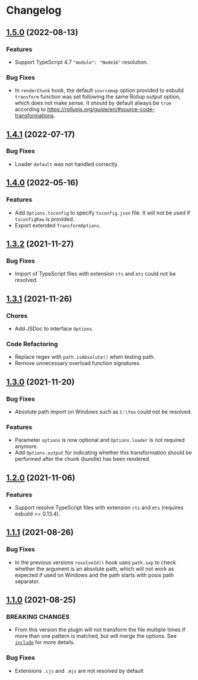 # Changelog

## [1.5.0](https://github.com/exuanbo/rollup-plugin-esbuild-transform/compare/v1.4.1...v1.5.0) (2022-08-13)

### Features

- Support TypeScript 4.7 `"module": "Node16"` resolution.

### Bug Fixes

- In `renderChunk` hook, the default `sourcemap` option provided to esbuild `transform` function was set following the same Rollup output option, which does not make sense. It should by default always be `true` according to <https://rollupjs.org/guide/en/#source-code-transformations>.

## [1.4.1](https://github.com/exuanbo/rollup-plugin-esbuild-transform/compare/v1.4.0...v1.4.1) (2022-07-17)

### Bug Fixes

- Loader `default` was not handled correctly.

## [1.4.0](https://github.com/exuanbo/rollup-plugin-esbuild-transform/compare/v1.3.2...v1.4.0) (2022-05-16)

### Features

- Add `Options.tsconfig` to specify `tsconfig.json` file. It will not be used if `tsconfigRaw` is provided.
- Export extended `TransformOptions`.

## [1.3.2](https://github.com/exuanbo/rollup-plugin-esbuild-transform/compare/v1.3.1...v1.3.2) (2021-11-27)

### Bug Fixes

- Import of TypeScript files with extension `cts` and `mts` could not be resolved.

## [1.3.1](https://github.com/exuanbo/rollup-plugin-esbuild-transform/compare/v1.3.0...v1.3.1) (2021-11-26)

### Chores

- Add JSDoc to interface `Options`.

### Code Refactoring

- Replace regex with `path.isAbsolute()` when testing path.
- Remove unnecessary overload function signatures.

## [1.3.0](https://github.com/exuanbo/rollup-plugin-esbuild-transform/compare/v1.2.0...v1.3.0) (2021-11-20)

### Bug Fixes

- Absolute path import on Windows such as `C:\foo` could not be resolved.

### Features

- Parameter `options` is now optional and `Options.loader` is not required anymore.
- Add `Options.output` for indicating whether this transformation should be performed after the chunk (bundle) has been rendered.

## [1.2.0](https://github.com/exuanbo/rollup-plugin-esbuild-transform/compare/v1.1.1...v1.2.0) (2021-11-06)

### Features

- Support resolve TypeScript files with extension `cts` and `mts` (requires esbuild >= 0.13.4).

## [1.1.1](https://github.com/exuanbo/rollup-plugin-esbuild-transform/compare/v1.1.0...v1.1.1) (2021-08-26)

### Bug Fixes

- In the previous versions `resolveId()` hook uses `path.sep` to check whether the argument is an absolute path, which will not work as expected if used on Windows and the path starts with posix path separator.

## [1.1.0](https://github.com/exuanbo/rollup-plugin-esbuild-transform/compare/v1.0.0...v1.1.0) (2021-08-25)

### BREAKING CHANGES

- From this version the plugin will not transform the file multiple times if more than one pattern is matched, but will merge the options. See [`include`](https://github.com/exuanbo/rollup-plugin-esbuild-transform#include) for more details.

### Bug Fixes

- Extensions `.cjs` and `.mjs` are not resolved by default
